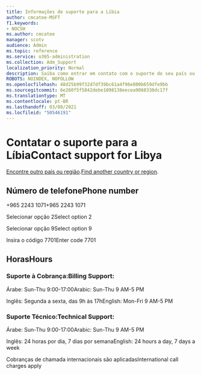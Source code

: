 ```yaml
---
title: Informações de suporte para a Líbia
author: cmcatee-MSFT
f1.keywords:
- NOCSH
ms.author: cmcatee
manager: scotv
audience: Admin
ms.topic: reference
ms.service: o365-administration
ms.collection: Adm_Support
localization_priority: Normal
description: Saiba como entrar em contato com o suporte do seu país ou região.
ROBOTS: NOINDEX, NOFOLLOW
ms.openlocfilehash: 48d25b99f32d7df39bc61a4f96e800b659dfe9bb
ms.sourcegitcommit: 6e260f5f5842debe1098138eecea9068330dc17f
ms.translationtype: MT
ms.contentlocale: pt-BR
ms.lasthandoff: 03/08/2021
ms.locfileid: "50546191"
---
```

# <a name="contact-support-for-libya"></a><span data-ttu-id="df804-103">Contatar o suporte para a Líbia</span><span class="sxs-lookup"><span data-stu-id="df804-103">Contact support for Libya</span></span>

<span data-ttu-id="df804-104">[Encontre outro país ou região](../contact-support-for-business-products.md).</span><span class="sxs-lookup"><span data-stu-id="df804-104">[Find another country or region](../contact-support-for-business-products.md).</span></span>

## <a name="phone-number"></a><span data-ttu-id="df804-105">Número de telefone</span><span class="sxs-lookup"><span data-stu-id="df804-105">Phone number</span></span>
<span data-ttu-id="df804-106">+965 2243 1071</span><span class="sxs-lookup"><span data-stu-id="df804-106">+965 2243 1071</span></span>

<span data-ttu-id="df804-107">Selecionar opção 2</span><span class="sxs-lookup"><span data-stu-id="df804-107">Select option 2</span></span>

<span data-ttu-id="df804-108">Selecionar opção 9</span><span class="sxs-lookup"><span data-stu-id="df804-108">Select option 9</span></span>

<span data-ttu-id="df804-109">Insira o código 7701</span><span class="sxs-lookup"><span data-stu-id="df804-109">Enter code 7701</span></span>

## <a name="hours"></a><span data-ttu-id="df804-110">Horas</span><span class="sxs-lookup"><span data-stu-id="df804-110">Hours</span></span>
### <a name="billing-support"></a><span data-ttu-id="df804-111">Suporte à Cobrança:</span><span class="sxs-lookup"><span data-stu-id="df804-111">Billing Support:</span></span>

<span data-ttu-id="df804-112">Árabe: Sun-Thu 9:00-17:00</span><span class="sxs-lookup"><span data-stu-id="df804-112">Arabic: Sun-Thu 9 AM-5 PM</span></span>

<span data-ttu-id="df804-113">Inglês: Segunda a sexta, das 9h às 17h</span><span class="sxs-lookup"><span data-stu-id="df804-113">English: Mon-Fri 9 AM-5 PM</span></span>

### <a name="technical-support"></a><span data-ttu-id="df804-114">Suporte Técnico:</span><span class="sxs-lookup"><span data-stu-id="df804-114">Technical Support:</span></span>

<span data-ttu-id="df804-115">Árabe: Sun-Thu 9:00-17:00</span><span class="sxs-lookup"><span data-stu-id="df804-115">Arabic: Sun-Thu 9 AM-5 PM</span></span>

<span data-ttu-id="df804-116">Inglês: 24 horas por dia, 7 dias por semana</span><span class="sxs-lookup"><span data-stu-id="df804-116">English: 24 hours a day, 7 days a week</span></span>

<span data-ttu-id="df804-117">Cobranças de chamada internacionais são aplicadas</span><span class="sxs-lookup"><span data-stu-id="df804-117">International call charges apply</span></span>
